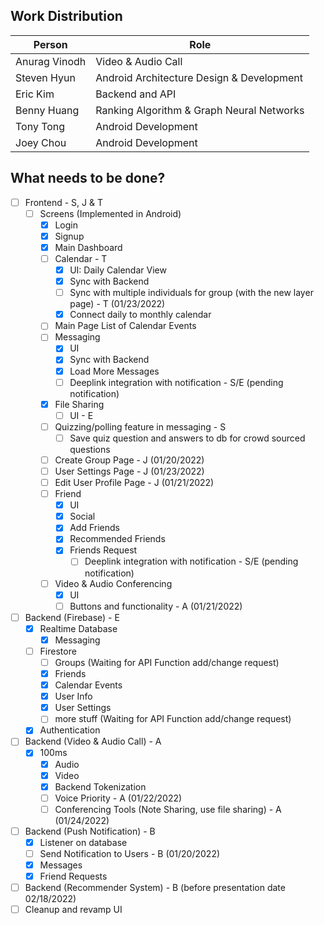 ## Work Distribution

| Person | Role |
| - | - |
| Anurag Vinodh | Video & Audio Call |
| Steven Hyun | Android Architecture Design & Development |
| Eric Kim | Backend and API |
| Benny Huang | Ranking Algorithm & Graph Neural Networks |
| Tony Tong | Android Development |
| Joey Chou | Android Development |

## What needs to be done?

- [ ] Frontend - S, J & T
	- [ ] Screens (Implemented in Android)
		- [x] Login
		- [x] Signup
		- [x] Main Dashboard
		- [ ] Calendar - T
			- [x] UI: Daily Calendar View
			- [x] Sync with Backend
			- [ ] Sync with multiple individuals for group (with the new layer page) - T (01/23/2022)
			- [x] Connect daily to monthly calendar
		- [ ] Main Page List of Calendar Events
		- [ ] Messaging
			- [x] UI
			- [x] Sync with Backend
			- [x] Load More Messages
			- [ ] Deeplink integration with notification - S/E (pending notification)
		- [x] File Sharing
		  - [ ] UI - E
		- [ ] Quizzing/polling feature in messaging - S
		  - [ ] Save quiz question and answers to db for crowd sourced questions
		- [ ] Create Group Page - J (01/20/2022)
		- [ ] User Settings Page - J (01/23/2022)
		- [ ] Edit User Profile Page - J (01/21/2022)
		- [ ] Friend
			- [x] UI
			- [x] Social
			- [x] Add Friends
			- [x] Recommended Friends
			- [x] Friends Request
				- [ ] Deeplink integration with notification - S/E (pending notification)
		- [ ] Video & Audio Conferencing
			- [x] UI
			- [ ] Buttons and functionality - A (01/21/2022)
- [ ] Backend (Firebase) - E
	- [x] Realtime Database
		- [x] Messaging
	- [ ] Firestore 
		- [ ] Groups (Waiting for API Function add/change request)
		- [x] Friends
		- [x] Calendar Events
		- [x] User Info
		- [x] User Settings
		- [ ] more stuff (Waiting for API Function add/change request)
	- [x] Authentication
- [ ] Backend (Video & Audio Call) - A
	- [x] 100ms
		- [x] Audio
		- [x] Video
		- [x] Backend Tokenization
		- [ ] Voice Priority - A (01/22/2022)
		- [ ] Conferencing Tools (Note Sharing, use file sharing) - A (01/24/2022)
- [ ] Backend (Push Notification) - B
	- [x] Listener on database
	- [ ] Send Notification to Users - B (01/20/2022)
	- [x] Messages
	- [x] Friend Requests
- [ ] Backend (Recommender System) - B (before presentation date 02/18/2022)
- [ ] Cleanup and revamp UI
